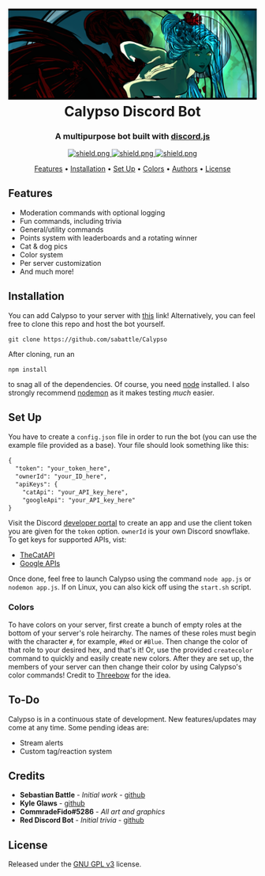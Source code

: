 <h1 align="center">
  <br>
  <a href="https://github.com/sabattle/CalypsoBot"><img src="./data/images/Calypso_Title.png"></a>
  <br>
  Calypso Discord Bot
  <br>
</h1>

<h3 align=center>A multipurpose bot built with <a href=https://github.com/discordjs/discord.js>discord.js</a></h3>


<div align=center>

  <a href="https://github.com/discordjs">
    <img src="https://discordapp.com/api/guilds/676596755067961372/widget.png?style=shield" alt="shield.png">
  </a>

  <a href="https://github.com/discordjs">
    <img src="https://img.shields.io/badge/discord.js-v11.6.4-blue.svg?logo=npm" alt="shield.png">
  </a>

  <a href="https://github.com/sabattle/CalypsoBot/blob/develop/LICENSE">
    <img src="https://img.shields.io/badge/license-GNU%20GPL%20v3-green" alt="shield.png">
  </a>

</div>

<p align="center">
  <a href="#features">Features</a>
  •
  <a href="#installation">Installation</a>
  •
  <a href="#set-up">Set Up</a>
  •
  <a href="#colors">Colors</a>
  •
  <a href="#authors">Authors</a>
  •
  <a href="#license">License</a>
</p>

## Features

  * Moderation commands with optional logging
  * Fun commands, including trivia
  * General/utility commands
  * Points system with leaderboards and a rotating winner
  * Cat & dog pics
  * Color system
  * Per server customization
  * And much more!

## Installation

You can add Calypso to your server with [this](https://discordapp.com/oauth2/authorize?client_id=416451977380364288&scope=bot&permissions=281242711) link! Alternatively, you can feel free to clone this repo and host the bot yourself.
```
git clone https://github.com/sabattle/Calypso
```
After cloning, run an
```
npm install
```
to snag all of the dependencies. Of course, you need [node](https://nodejs.org/en/) installed. I also strongly recommend [nodemon](https://www.npmjs.com/package/nodemon) as it makes testing *much* easier.

## Set Up

You have to create a ``config.json`` file in order to run the bot (you can use the example file provided as a base). Your file should look something like this:
```
{
  "token": "your_token_here",
  "ownerId": "your_ID_here",
  "apiKeys": {
    "catApi": "your_API_key_here",
    "googleApi": "your_API_key_here"
}
```
Visit the Discord [developer portal](https://discordapp.com/developers/applications/) to create an app and use the client token you are given for the ``token`` option. ``ownerId`` is your own Discord snowflake. To get keys for supported APIs, vist:

  * [TheCatAPI](https://thecatapi.com/)
  * [Google APIs](https://console.developers.google.com/apis/)

Once done, feel free to launch Calypso using the command ``node app.js`` or ``nodemon app.js``. If on Linux, you can also kick off using the ``start.sh`` script.

### Colors

To have colors on your server, first create a bunch of empty roles at the bottom of your server's role heirarchy. The names of these roles must begin with the character ``#``, for example, ``#Red`` or ``#Blue``. Then change the color of that role to your desired hex, and that's it!  Or, use the provided ``createcolor`` command to quickly and easily create new colors. After they are set up, the members of your server can then change their color by using Calypso's color commands! Credit to [Threebow](https://github.com/Threebow) for the idea.

## To-Do

Calypso is in a continuous state of development. New features/updates may come at any time. Some pending ideas are:

  * Stream alerts
  * Custom tag/reaction system

## Credits

* **Sebastian Battle** - *Initial work* - [github](https://github.com/sabattle)
* **Kyle Glaws** - [github](https://github.com/krglaws)
* **CommradeFido#5286** - *All art and graphics*
* **Red Discord Bot** - *Initial trivia* - [github](https://github.com/Cog-Creators/Red-DiscordBot/blob/V3/develop/README.md#join-the-community)

## License

Released under the [GNU GPL v3](https://www.gnu.org/licenses/gpl-3.0.en.html) license.

